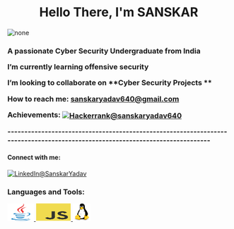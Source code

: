 <h1 align="center">Hello There, I'm SANSKAR</h1>
 <img align="center" alt="none" width="1200" height="300" src = "https://media.giphy.com/media/pOEbLRT4SwD35IELiQ/giphy.gif" >

<h3 align="left">A passionate Cyber Security Undergraduate from India </h>


 I’m currently learning **offensive security**

 I’m looking to collaborate on **Cyber Security Projects **

How to reach me: **sanskaryadav640@gmail.com**
<p align="left"> Achievements:   <a href="https://www.hackerrank.com/sanskaryadav640" target="blank"><img align="center" src="" alt="Hackerrank@sanskaryadav640" height="30" width="600" /></a>
<p>
-----------------------------------------------------------------------------------------------------------------------------
</p>

<h4 align="left">Connect with me:</h4>

<p align="left">
<a href="https://www.LinkedIn.com/in/yadavsanskar640" target="blank"><img align="center" src="" alt="LinkedIn@SanskarYadav" height="30" width="600" /></a>

<h3 align="left">Languages and Tools:</h3>
<p align="left"> <a href="https://www.java.com" target="_blank" rel="noreferrer"> <img src="https://raw.githubusercontent.com/devicons/devicon/master/icons/java/java-original.svg" alt="java" width="60" height="40"/> </a> <a href="https://developer.mozilla.org/en-US/docs/Web/JavaScript" target="_blank" rel="noreferrer"> <img src="https://raw.githubusercontent.com/devicons/devicon/master/icons/javascript/javascript-original.svg" alt="javascript" width="80" height="40"/> </a> <a href="https://www.linux.org/" target="_blank" rel="noreferrer"> <img src="https://raw.githubusercontent.com/devicons/devicon/master/icons/linux/linux-original.svg" alt="linux" width="40" height="40"/> </a> </p>

